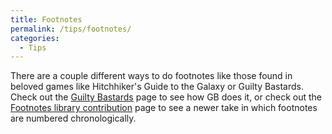 ```yaml
---
title: Footnotes
permalink: /tips/footnotes/
categories: 
  - Tips
---
```


There are a couple different ways to do footnotes like those found in
beloved games like Hitchhiker's Guide to the Galaxy or Guilty Bastards.
Check out the [Guilty Bastards](tips/infocom-footnotes/) page to
see how GB does it, or check out the 
[Footnotes library contribution](contributions/footnotes/) page to see a
newer take in which footnotes are numbered chronologically.
